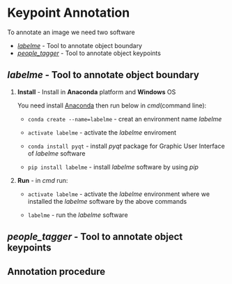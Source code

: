 # Keypoint Annotation
To annotate an image we need two software
* [*labelme*](https://pypi.python.org/pypi/labelme) - Tool to annotate object boundary
* [*people_tagger*](https://www2.eecs.berkeley.edu/Research/Projects/CS/vision/shape/hat/) - Tool to annotate object keypoints

## *labelme* - Tool to annotate object boundary
1. **Install** - Install in **Anaconda** platform and **Windows** OS

      You need install [Anaconda](https://www.anaconda.com/download/) then run below in *cmd*(command line):

      * `conda create --name=labelme` - creat an environment name *labelme*

      * `activate labelme` - activate the *labelme* enviroment

      * `conda install pyqt` - install *pyqt* package for Graphic User Interface of *labelme* software

      * `pip install labelme` - install *labelme* software by using *pip*

2. **Run** - in *cmd* run:

      * `activate labelme` - activate the *labelme* environment where we installed the *labelme* software by the above commands

      * `labelme` - run the *labelme* software

## *people_tagger* - Tool to annotate object keypoints

## Annotation procedure
